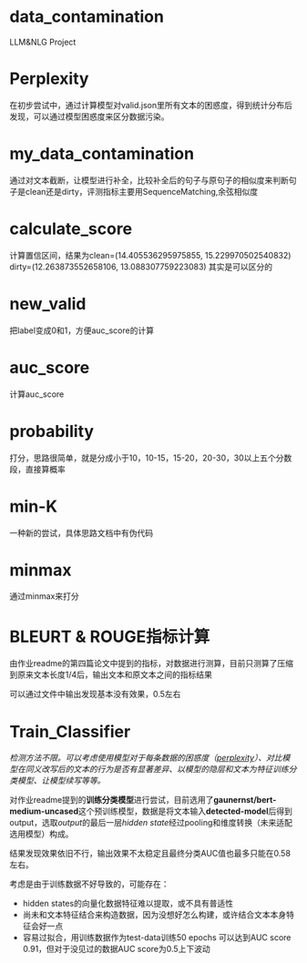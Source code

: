 # data_contamination
LLM&amp;NLG Project
# Perplexity
在初步尝试中，通过计算模型对valid.json里所有文本的困惑度，得到统计分布后发现，可以通过模型困惑度来区分数据污染。
# my_data_contamination
通过对文本截断，让模型进行补全，比较补全后的句子与原句子的相似度来判断句子是clean还是dirty，评测指标主要用SequenceMatching,余弦相似度
# calculate_score
计算置信区间，结果为clean=(14.405536295975855, 15.229970502540832)
dirty=(12.263873552658106, 13.088307759223083)
其实是可以区分的
# new_valid
把label变成0和1，方便auc_score的计算
# auc_score
计算auc_score
# probability
打分，思路很简单，就是分成小于10，10-15，15-20，20-30，30以上五个分数段，直接算概率
# min-K
一种新的尝试，具体思路文档中有伪代码
# minmax
通过minmax来打分
# BLEURT & ROUGE指标计算
由作业readme的第四篇论文中提到的指标，对数据进行测算，目前只测算了压缩到原来文本长度1/4后，输出文本和原文本之间的指标结果

可以通过文件中输出发现基本没有效果，0.5左右

# Train_Classifier
*检测方法不限。可以考虑使用模型对于每条数据的困惑度（[perplexity](https://huggingface.co/docs/transformers/perplexity)）、对比模型在同义改写后的文本的行为是否有显著差异、以模型的隐层和文本为特征训练分类模型、让模型续写等等。*

对作业readme提到的**训练分类模型**进行尝试，目前选用了**gaunernst/bert-medium-uncased**这个预训练模型，数据是将文本输入**detected-model**后得到output，选取*output*的最后一层*hidden state*经过pooling和维度转换（未来适配选用模型）构成。

结果发现效果依旧不行，输出效果不太稳定且最终分类AUC值也最多只能在0.58左右。

考虑是由于训练数据不好导致的，可能存在：
- hidden states的向量化数据特征难以提取，或不具有普适性
- 尚未和文本特征结合来构造数据，因为没想好怎么构建，或许结合文本本身特征会好一点
- 容易过拟合，用训练数据作为test-data训练50 epochs 可以达到AUC score 0.91，但对于没见过的数据AUC score为0.5上下波动
